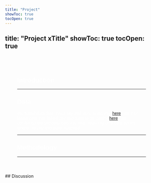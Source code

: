 ```yaml
---
title: "Project"
showToc: true
tocOpen: true
---
```

title: "Project xTitle"
showToc: true
tocOpen: true
---

<div style="
  background-image: url('minecraft-flowers.jpg');
  background-repeat: repeat-y;
  background-size: 100% auto;
  background-attachment: fixed;
  color: white;
  padding: 40px;
  font-family: sans-serif;
">

## Introduction


---


## Data
We found data that linked city and state to income [here](https://api.census.gov/data/2023/acs/acs5?get=NAME,B19013_001E&for=place:*&in=state:*). We then found data that linked city and state to air quality [here](https://www.epa.gov/air-trends/air-quality-cities-and-counties). We combined the two data sets into one, retaining only data points where the city and state matched. 

---


## Methodology


---


  </div>
</div>
## Discussion
